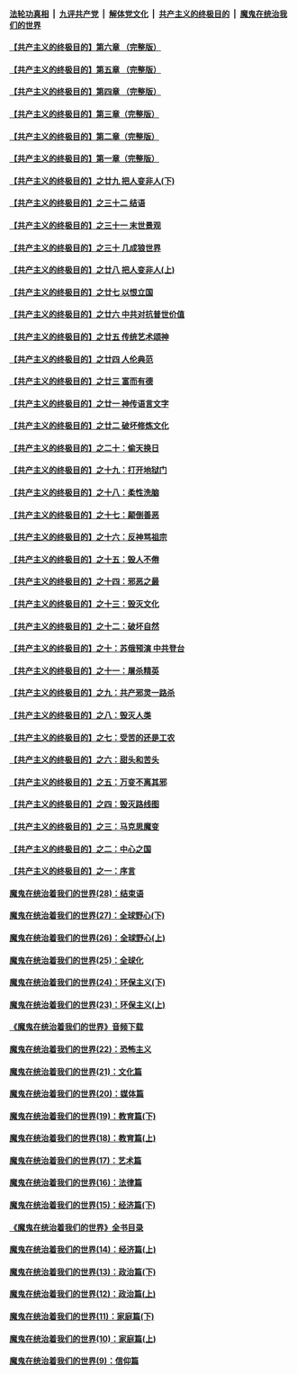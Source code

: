 ####  [法轮功真相](../../../../basic/blob/master/README.md?t=05020901) &nbsp;|&nbsp; [九评共产党](../../../../9ping.md/blob/master/README.md?t=05020901) &nbsp;|&nbsp; [解体党文化](../../../../jtdwh.md/blob/master/README.md?t=05020901)  &nbsp;|&nbsp; [共产主义的终极目的](../../../../gczydzjmd.md/blob/master/README.md?t=05020901) &nbsp;|&nbsp; [魔鬼在统治我们的世界](../../../../mgztzwmdsj.md/blob/master/README.md?t=05020901) 

#### [【共产主义的终极目的】第六章 （完整版）](../pages/nsc422/n11428913.md?t=05020901) 

#### [【共产主义的终极目的】第五章 （完整版）](../pages/nsc422/n11428912.md?t=05020901) 

#### [【共产主义的终极目的】第四章 （完整版）](../pages/nsc422/n11428907.md?t=05020901) 

#### [【共产主义的终极目的】第三章（完整版）](../pages/nsc422/n11428848.md?t=05020901) 

#### [【共产主义的终极目的】第二章（完整版）](../pages/nsc422/n11428831.md?t=05020901) 

#### [【共产主义的终极目的】第一章（完整版）](../pages/nsc422/n11417651.md?t=05020901) 

#### [【共产主义的终极目的】之廿九 把人变非人(下)](../pages/nsc422/n11344140.md?t=05020901) 

#### [【共产主义的终极目的】之三十二 结语](../pages/nsc422/n11360535.md?t=05020901) 

#### [【共产主义的终极目的】之三十一 末世景观](../pages/nsc422/n11351129.md?t=05020901) 

#### [【共产主义的终极目的】之三十 几成狼世界](../pages/nsc422/n11348280.md?t=05020901) 

#### [【共产主义的终极目的】之廿八 把人变非人(上)](../pages/nsc422/n11340492.md?t=05020901) 

#### [【共产主义的终极目的】之廿七 以恨立国](../pages/nsc422/n11336944.md?t=05020901) 

#### [【共产主义的终极目的】之廿六 中共对抗普世价值](../pages/nsc422/n11324785.md?t=05020901) 

#### [【共产主义的终极目的】之廿五 传统艺术颂神](../pages/nsc422/n11296396.md?t=05020901) 

#### [【共产主义的终极目的】之廿四 人伦典范](../pages/nsc422/n11296397.md?t=05020901) 

#### [【共产主义的终极目的】之廿三 富而有德](../pages/nsc422/n11283598.md?t=05020901) 

#### [【共产主义的终极目的】之廿一 神传语言文字](../pages/nsc422/n11263265.md?t=05020901) 

#### [【共产主义的终极目的】之廿二 破坏修炼文化](../pages/nsc422/n11245728.md?t=05020901) 

#### [【共产主义的终极目的】之二十：偷天换日](../pages/nsc422/n11238846.md?t=05020901) 

#### [【共产主义的终极目的】之十九：打开地狱门](../pages/nsc422/n11206376.md?t=05020901) 

#### [【共产主义的终极目的】之十八：柔性洗脑](../pages/nsc422/n11199994.md?t=05020901) 

#### [【共产主义的终极目的】之十七：颠倒善恶](../pages/nsc422/n11179782.md?t=05020901) 

#### [【共产主义的终极目的】之十六：反神骂祖宗](../pages/nsc422/n11166798.md?t=05020901) 

#### [【共产主义的终极目的】之十五：毁人不倦](../pages/nsc422/n11166792.md?t=05020901) 

#### [【共产主义的终极目的】之十四：邪恶之最](../pages/nsc422/n11150249.md?t=05020901) 

#### [【共产主义的终极目的】之十三：毁灭文化](../pages/nsc422/n11135227.md?t=05020901) 

#### [【共产主义的终极目的】之十二：破坏自然](../pages/nsc422/n11135214.md?t=05020901) 

#### [【共产主义的终极目的】之十：苏俄预演 中共登台](../pages/nsc422/n11118424.md?t=05020901) 

#### [【共产主义的终极目的】之十一：屠杀精英](../pages/nsc422/n11118442.md?t=05020901) 

#### [【共产主义的终极目的】之九：共产邪灵一路杀](../pages/nsc422/n11114139.md?t=05020901) 

#### [【共产主义的终极目的】之八：毁灭人类](../pages/nsc422/n11108503.md?t=05020901) 

#### [【共产主义的终极目的】之七：受苦的还是工农](../pages/nsc422/n11101809.md?t=05020901) 

#### [【共产主义的终极目的】之六：甜头和苦头](../pages/nsc422/n11096971.md?t=05020901) 

#### [【共产主义的终极目的】之五：万变不离其邪](../pages/nsc422/n11091285.md?t=05020901) 

#### [【共产主义的终极目的】之四：毁灭路线图](../pages/nsc422/n11086284.md?t=05020901) 

#### [【共产主义的终极目的】之三：马克思魔变](../pages/nsc422/n11061941.md?t=05020901) 

#### [【共产主义的终极目的】之二：中心之国](../pages/nsc422/n11047728.md?t=05020901) 

#### [【共产主义的终极目的】之一：序言](../pages/nsc422/n11086077.md?t=05020901) 

#### [魔鬼在统治着我们的世界(28)：结束语](../pages/nsc422/n10936246.md?t=05020901) 

#### [魔鬼在统治着我们的世界(27)：全球野心(下)](../pages/nsc422/n10928319.md?t=05020901) 

#### [魔鬼在统治着我们的世界(26)：全球野心(上)](../pages/nsc422/n10900318.md?t=05020901) 

#### [魔鬼在统治着我们的世界(25)：全球化](../pages/nsc422/n10788205.md?t=05020901) 

#### [魔鬼在统治着我们的世界(24)：环保主义(下)](../pages/nsc422/n10695307.md?t=05020901) 

#### [魔鬼在统治着我们的世界(23)：环保主义(上)](../pages/nsc422/n10688613.md?t=05020901) 

#### [《魔鬼在统治着我们的世界》音频下载](../pages/nsc422/n10635553.md?t=05020901) 

#### [魔鬼在统治着我们的世界(22)：恐怖主义](../pages/nsc422/n10614727.md?t=05020901) 

#### [魔鬼在统治着我们的世界(21)：文化篇](../pages/nsc422/n10597706.md?t=05020901) 

#### [魔鬼在统治着我们的世界(20)：媒体篇](../pages/nsc422/n10586579.md?t=05020901) 

#### [魔鬼在统治着我们的世界(19)：教育篇(下)](../pages/nsc422/n10564808.md?t=05020901) 

#### [魔鬼在统治着我们的世界(18)：教育篇(上)](../pages/nsc422/n10526970.md?t=05020901) 

#### [魔鬼在统治着我们的世界(17)：艺术篇](../pages/nsc422/n10499093.md?t=05020901) 

#### [魔鬼在统治着我们的世界(16)：法律篇](../pages/nsc422/n10485969.md?t=05020901) 

#### [魔鬼在统治着我们的世界(15)：经济篇(下)](../pages/nsc422/n10469975.md?t=05020901) 

#### [《魔鬼在统治着我们的世界》全书目录](../pages/nsc422/n10464261.md?t=05020901) 

#### [魔鬼在统治着我们的世界(14)：经济篇(上)](../pages/nsc422/n10457370.md?t=05020901) 

#### [魔鬼在统治着我们的世界(13)：政治篇(下)](../pages/nsc422/n10448270.md?t=05020901) 

#### [魔鬼在统治着我们的世界(12)：政治篇(上)](../pages/nsc422/n10444576.md?t=05020901) 

#### [魔鬼在统治着我们的世界(11)：家庭篇(下)](../pages/nsc422/n10440961.md?t=05020901) 

#### [魔鬼在统治着我们的世界(10)：家庭篇(上)](../pages/nsc422/n10435448.md?t=05020901) 

#### [魔鬼在统治着我们的世界(9)：信仰篇](../pages/nsc422/n10432159.md?t=05020901) 

